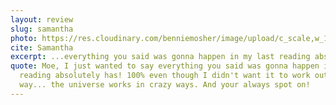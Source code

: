 ```yaml
---
layout: review
slug: samantha
photo: https://res.cloudinary.com/benniemosher/image/upload/c_scale,w_1200/v1626834146/moniquemosher.com/aubreynicolephotography-2021/B24A5986_zsem11.jpg
cite: Samantha
excerpt: ...everything you said was gonna happen in my last reading absolutely has!
quote: Moe, I just wanted to say everything you said was gonna happen in my last
  reading absolutely has! 100% even though I didn't want it to work out that
  way... the universe works in crazy ways. And your always spot on!
---
```

